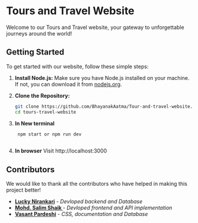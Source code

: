 # Tours and Travel Website

Welcome to our Tours and Travel website, your gateway to unforgettable journeys around the world!

## Getting Started

To get started with our website, follow these simple steps:

1. **Install Node.js:** Make sure you have Node.js installed on your machine. If not, you can download it from [nodejs.org](https://nodejs.org/).

2. **Clone the Repository:**
   ```bash
   git clone https://github.com/BhayanakAatma/Tour-and-travel-website.git   
   cd tours-travel-website

3. **In New terminal**
   ```bash
    npm start or npm run dev
 
 4. **In browser**
    Visit http://localhost:3000

## Contributors

We would like to thank all the contributors who have helped in making this project better!

- **[Lucky Nirankari](https://github.com/BhayanakAatma)** - *Devloped backend and Database*
- **[Mohd. Salim Shaik ](https://github.com/Salim-333)** - *Devloped frontend and API implementation*
- **[Vasant Pardeshi](https://github.com/Vas1261)** - *CSS, documentation and Database*

